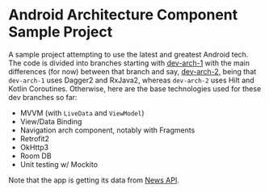 # Android Architecture Component Sample Project
A sample project attempting to use the latest and greatest Android tech. The code is divided into branches starting with [dev-arch-1](https://github.com/DaveNOTDavid/arch-component-sample/tree/dev-arch-1) with the main differences (for now) between that branch and say, [dev-arch-2](https://github.com/DaveNOTDavid/arch-component-sample/tree/dev-arch-2), being that `dev-arch-1` uses Dagger2 and RxJava2, whereas `dev-arch-2` uses Hilt and Kotlin Coroutines. Otherwise, here are the base technologies used for these dev branches so far:
- MVVM (with `LiveData` and `ViewModel`)
- View/Data Binding
- Navigation arch component, notably with Fragments
- Retrofit2
- OkHttp3
- Room DB
- Unit testing w/ Mockito

Note that the app is getting its data from [News API](https://newsapi.org).
